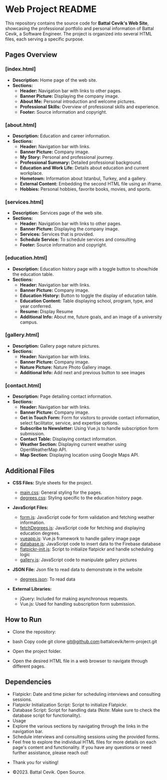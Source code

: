 # Web Project README

This repository contains the source code for **Battal Cevik's Web Site**, showcasing the professional portfolio and personal information of Battal Cevik, a Software Engineer. The project is organized into several HTML files, each serving a specific purpose.

## Pages Overview

### [index.html]

- **Description:** Home page of the web site.
- **Sections:**
  - **Header:** Navigation bar with links to other pages.
  - **Banner Picture:** Displaying the company image.
  - **About Me:** Personal introduction and welcome pictures.
  - **Professional Skills:** Overview of professional skills and experience.
  - **Footer:** Source information and copyright.


### [about.html]

- **Description:** Education and career information.
- **Sections:**
  - **Header:** Navigation bar with links.
  - **Banner Picture:** Company image.
  - **My Story:** Personal and professional journey.
  - **Professional Summary:** Detailed professional background.
  - **Education and Work Life:** Details about education and current workplace.
  - **Hometown:** Information about Istanbul, Turkey, and a gallery.
  - **External Content:** Embedding the second HTML file using an iframe.
  - **Hobbies:** Personal hobbies, favorite books, movies, and sports.


### [services.html]

- **Description:** Services page of the web site.
- **Sections:**
  - **Header:** Navigation bar with links to other pages.
  - **Banner Picture:** Displaying the company image.
  - **Services:** Services that is provided.
  - **Schedule Service:** To schedule services and consulting
  - **Footer:** Source information and copyright.

### [education.html]

- **Description:** Education history page with a toggle button to show/hide the education table.
- **Sections:**
  - **Header:** Navigation bar with links.
  - **Banner Picture:** Company image.
  - **Education History:** Button to toggle the display of education table.
  - **Education Content:** Table displaying school, program, type, and year conferred.
  - **Resume:** Display Resume
  - **Additional Info:** About me, future goals, and an image of a university campus.

### [gallery.html]

- **Description:** Gallery page nature pictures.
- **Sections:**
  - **Header:** Navigation bar with links.
  - **Banner Picture:** Company image.
  - **Nature Picture:** Nature Photo Gallery image.
  - **Additional Info:** Add next and previous button to see images

### [contact.html]

- **Description:** Page detailing contact information.
- **Sections:**
  - **Header:** Navigation bar with links.
  - **Banner Picture:** Company image.
  - **Get in Touch Form:** Form for visitors to provide contact information, select facilitator, service, and expertise options.
  - **Subscribe to Newsletter:** Using Vue.js to handle subscription form submission.
  - **Contact Table:** Displaying contact information.
  - **Weather Section:** Displaying current weather using OpenWeatherMap API.
  - **Map Section:** Displaying location using Google Maps API.

## Additional Files

- **CSS Files:** Style sheets for the project.
  - [main.css](css/main.css): General styling for the pages.
  - [degrees.css](degrees.css): Styling specific to the education history page.
- **JavaScript Files:**
  - [form.js](form.js): JavaScript code for form validation and fetching weather information.
  - [fetchDegrees.js](fetchDegrees.js): JavaScript code for fetching and displaying education degrees.
  - [vueapp.js](vueapp.js): Vue.js framework to handle gallery image page
  - [database.js](database.js): JavaScript code to insert data to the Firebase database
  - [flatpickr-init.js](flatpickr-init.js): Script to initialize flatpickr and handle scheduling logic
  - [gallery.js](gallery.js): JavaScript code to manipulate gallery pictures

- **JSON File:** Json file to read data to demonstrate in the website
  - [degrees.json](degrees.json): To read data

- **External Libraries:**
  - jQuery: Included for making asynchronous requests.
  - Vue.js: Used for handling subscription form submission.

## How to Run
- Clone the repository:

- bash Copy code git clone git@github.com:battalcevik/term-project.git
- Open the project folder.

- Open the desired HTML file in a web browser to navigate through different pages.

## Dependencies
- Flatpickr: Date and time picker for scheduling interviews and consulting sessions.
- Flatpickr Initialization Script: Script to initialize Flatpickr.
- Database Script: Script for handling data (Note: Make sure to check the database script for functionality).
- Usage
- Explore the various sections by navigating through the links in the navigation bar.
- Schedule interviews and consulting sessions using the provided forms.
- Feel free to explore the individual HTML files for more details on each page's content and functionality. If you have any questions or need further assistance, please reach out!


* Thank you for visiting!

* ©2023. Battal Cevik. Open Source.

